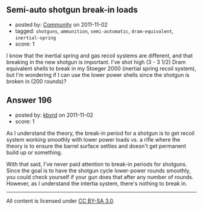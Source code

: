 ## Semi-auto shotgun break-in loads

- posted by: [Community](https://stackexchange.com/users/-1/-1-community) on 2011-11-02
- tagged: `shotguns`, `ammunition`, `semi-automatic`, `dram-equivalent`, `inertial-spring`
- score: 1

I know that the inertial spring and gas recoil systems are different, and that breaking in the new shotgun is important. I've shot high (3 - 3 1/2) Dram equivalent shells to break in my Stoeger 2000 (inertial spring recoil system), but I'm wondering if I can use the lower power shells since the shotgun is broken in (200 rounds)?


## Answer 196

- posted by: [kbyrd](https://stackexchange.com/users/-1/37-kbyrd) on 2011-11-02
- score: 1

As I understand the theory, the break-in period for a shotgun is to get recoil system working smoothly with lower power loads vs. a rifle where the theory is to ensure the barrel surface settles and doesn't get permanent build up or something.

With that said, I've never paid attention to break-in periods for shotguns. Since the goal is to have the shotgun cycle lower-power rounds smoothly, you could check yourself if your gun does that after any number of rounds. However, as I understand the intertia system, there's nothing to break in. 



---

All content is licensed under [CC BY-SA 3.0](https://creativecommons.org/licenses/by-sa/3.0/).
